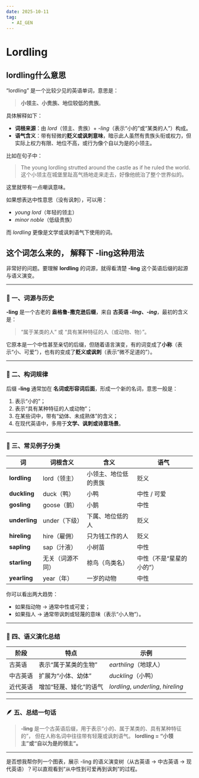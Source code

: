 ```yaml
---
date: 2025-10-11
tag:
  - AI_GEN
---
```


# Lordling

## lordling什么意思

“lordling” 是一个比较少见的英语单词，意思是：

> **小领主、小贵族、地位较低的贵族**。

具体解释如下：

* **词根来源**：由 *lord*（领主、贵族）+ *-ling*（表示“小的”或“某类的人”）构成。
* **语气含义**：带有轻微的**贬义或讽刺意味**，暗示此人虽然有贵族头衔或权力，但实际上权力有限、地位不高，或行为像个自以为是的小领主。

比如在句子中：

> The young lordling strutted around the castle as if he ruled the world.
> 这个小领主在城堡里趾高气扬地走来走去，好像他统治了整个世界似的。

这里就带有一点嘲讽意味。

如果想表达中性意思（没有讽刺），可以用：

* *young lord*（年轻的领主）
* *minor noble*（低级贵族）

而 *lordling* 更像是文学或讽刺语气下使用的词。

## 这个词怎么来的， 解释下 -ling这种用法

非常好的问题。要理解 **lordling** 的词源，就得看清楚 **-ling** 这个英语后缀的起源与语义演变。

---

### 🧩 一、词源与历史

**-ling** 是一个古老的 **盎格鲁-撒克逊后缀**，来自 **古英语 *-ling*、*-ing***，最初的含义是：

> “属于某类的人” 或 “具有某种特征的人（或动物、物）”。

它原本是一个中性甚至亲切的后缀，但随着语言演变，有的词变成了**小称**（表示“小、可爱”），也有的变成了**贬义或讽刺**（表示“微不足道的”）。

---

### 🧱 二、构词规律

后缀 **-ling** 通常加在 **名词或形容词后面**，形成一个新的名词，意思一般是：

1. 表示“小的”；
2. 表示“具有某种特征的人或动物”；
3. 在某些词中，带有“幼体、未成熟体”的含义；
4. 在现代英语中，多用于**文学、讽刺或诗意场景**。

---

### 🧭 三、常见例子分类

| 词             | 词根含义      | 含义         | 语气            |
| ------------- | --------- | ---------- | ------------- |
| **lordling**  | lord（领主）  | 小领主、地位低的贵族 | 贬义            |
| **duckling**  | duck（鸭）   | 小鸭         | 中性 / 可爱       |
| **gosling**   | goose（鹅）  | 小鹅         | 中性            |
| **underling** | under（下级） | 下属、地位低的人   | 贬义            |
| **hireling**  | hire（雇佣）  | 只为钱工作的人    | 贬义            |
| **sapling**   | sap（汁液）   | 小树苗        | 中性            |
| **starling**  | 无关（词源不同）  | 椋鸟（鸟类名）    | 中性（不是“星星的小的”） |
| **yearling**  | year（年）   | 一岁的动物      | 中性            |

你可以看出两大趋势：

* 如果指动物 → 通常中性或可爱；
* 如果指人 → 通常带讽刺或轻蔑的意味（表示“小人物”）。

---

### 🧠 四、语义演化总结

| 阶段   | 特点           | 示例                                  |
| ---- | ------------ | ----------------------------------- |
| 古英语  | 表示“属于某类的生物”  | *earthling*（地球人）                    |
| 中古英语 | 扩展为“小体、幼体”   | *duckling*（小鸭）                      |
| 近代英语 | 增加“轻蔑、矮化”的语气 | *lordling*, *underling*, *hireling* |

---

### 🪶 五、总结一句话

> **-ling** 是一个古英语后缀，用于表示“小的、属于某类的、具有某种特征的”，
> 但在人称名词中往往带有轻蔑或讽刺语气。
> **lordling = “小领主”或“自以为是的领主”。**

---

是否想我帮你列一个图表，展示 -ling 的语义演变树（从古英语 → 中古英语 → 现代英语）？可以直观看到“从中性到可爱再到讽刺”的过程。
